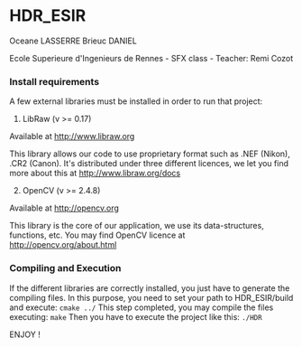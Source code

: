 # HDR_ESIR

Oceane LASSERRE
Brieuc DANIEL

Ecole Superieure d'Ingenieurs de Rennes - SFX class - Teacher: Remi Cozot


### Install requirements

A few external libraries must be installed in order to run that project:

1. LibRaw (v >= 0.17)

Available at http://www.libraw.org

This library allows our code to use proprietary format such as .NEF (Nikon), .CR2 (Canon).
It's distributed under three different licences, we let you find more about this at http://www.libraw.org/docs

2. OpenCV (v >= 2.4.8)

Available at http://opencv.org

This library is the core of our application, we use its data-structures, functions, etc.
You may find OpenCV licence at http://opencv.org/about.html

### Compiling and Execution

If the different libraries are correctly installed, you just have to generate the compiling files. In this purpose, you need to set your path to HDR_ESIR/build and execute:
`cmake ../`
This step completed, you may compile the files executing:
`make`
Then you have to execute the project like this:
`./HDR`

ENJOY !
